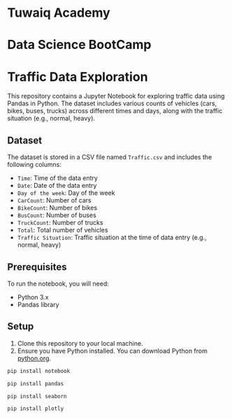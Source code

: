 # Tuwaiq Academy
# Data Science BootCamp
# Traffic Data Exploration

This repository contains a Jupyter Notebook for exploring traffic data using Pandas in Python. The dataset includes various counts of vehicles (cars, bikes, buses, trucks) across different times and days, along with the traffic situation (e.g., normal, heavy).

## Dataset

The dataset is stored in a CSV file named `Traffic.csv` and includes the following columns:

- `Time`: Time of the data entry
- `Date`: Date of the data entry
- `Day of the week`: Day of the week
- `CarCount`: Number of cars
- `BikeCount`: Number of bikes
- `BusCount`: Number of buses
- `TruckCount`: Number of trucks
- `Total`: Total number of vehicles
- `Traffic Situation`: Traffic situation at the time of data entry (e.g., normal, heavy)

## Prerequisites

To run the notebook, you will need:

- Python 3.x
- Pandas library

## Setup

1. Clone this repository to your local machine.
2. Ensure you have Python installed. You can download Python from [python.org](https://www.python.org/downloads/).

```bash
pip install notebook
```
```bash
pip install pandas
```
```bash
pip install seaborn
```
```bash
pip install plotly
```